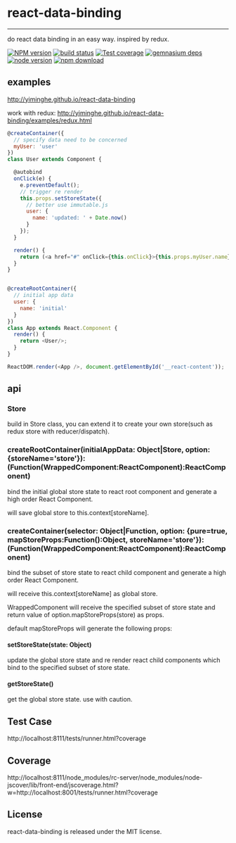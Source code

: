 # react-data-binding
---

do react data binding in an easy way. inspired by redux.


[![NPM version][npm-image]][npm-url]
[![build status][travis-image]][travis-url]
[![Test coverage][coveralls-image]][coveralls-url]
[![gemnasium deps][gemnasium-image]][gemnasium-url]
[![node version][node-image]][node-url]
[![npm download][download-image]][download-url]

[npm-image]: http://img.shields.io/npm/v/react-data-binding.svg?style=flat-square
[npm-url]: http://npmjs.org/package/react-data-binding
[travis-image]: https://img.shields.io/travis/yiminghe/react-data-binding.svg?style=flat-square
[travis-url]: https://travis-ci.org/yiminghe/react-data-binding
[coveralls-image]: https://img.shields.io/coveralls/yiminghe/react-data-binding.svg?style=flat-square
[coveralls-url]: https://coveralls.io/r/yiminghe/react-data-binding?branch=master
[gemnasium-image]: http://img.shields.io/gemnasium/yiminghe/react-data-binding.svg?style=flat-square
[gemnasium-url]: https://gemnasium.com/yiminghe/react-data-binding
[node-image]: https://img.shields.io/badge/node.js-%3E=_0.10-green.svg?style=flat-square
[node-url]: http://nodejs.org/download/
[download-image]: https://img.shields.io/npm/dm/react-data-binding.svg?style=flat-square
[download-url]: https://npmjs.org/package/react-data-binding

## examples

http://yiminghe.github.io/react-data-binding

work with redux: http://yiminghe.github.io/react-data-binding/examples/redux.html

```js
@createContainer({
  // specify data need to be concerned
  myUser: 'user'
})
class User extends Component {

  @autobind
  onClick(e) {
    e.preventDefault();
    // trigger re render
    this.props.setStoreState({
      // better use immutable.js
      user: {
        name: 'updated: ' + Date.now()
      }
    });
  }

  render() {
    return (<a href="#" onClick={this.onClick}>{this.props.myUser.name}</a>);
  }
}


@createRootContainer({
  // initial app data
  user: {
    name: 'initial'
  }
})
class App extends React.Component {
  render() {
    return <User/>;
  }
}

ReactDOM.render(<App />, document.getElementById('__react-content'));
```

## api

### Store

build in Store class, you can extend it to create your own store(such as redux store with reducer/dispatch).

### createRootContainer(initialAppData: Object|Store, option: {storeName='store'}): (Function(WrappedComponent:ReactComponent):ReactComponent)

bind the initial global store state to react root component and generate a high order React Component.

will save global store to this.context[storeName].

### createContainer(selector: Object|Function, option: {pure=true, mapStoreProps:Function():Object, storeName='store'}): (Function(WrappedComponent:ReactComponent):ReactComponent)

bind the subset of store state to react child component and generate a high order React Component.

will receive this.context[storeName] as global store.

WrappedComponent will receive the specified subset of store state and return value of option.mapStoreProps(store) as props.

default mapStoreProps will generate the following props:

#### setStoreState(state: Object)

update the global store state and re render react child components which bind to the specified subset of store state.

#### getStoreState()

get the global store state. use with caution.

## Test Case

http://localhost:8111/tests/runner.html?coverage

## Coverage

http://localhost:8111/node_modules/rc-server/node_modules/node-jscover/lib/front-end/jscoverage.html?w=http://localhost:8001/tests/runner.html?coverage

## License

react-data-binding is released under the MIT license.